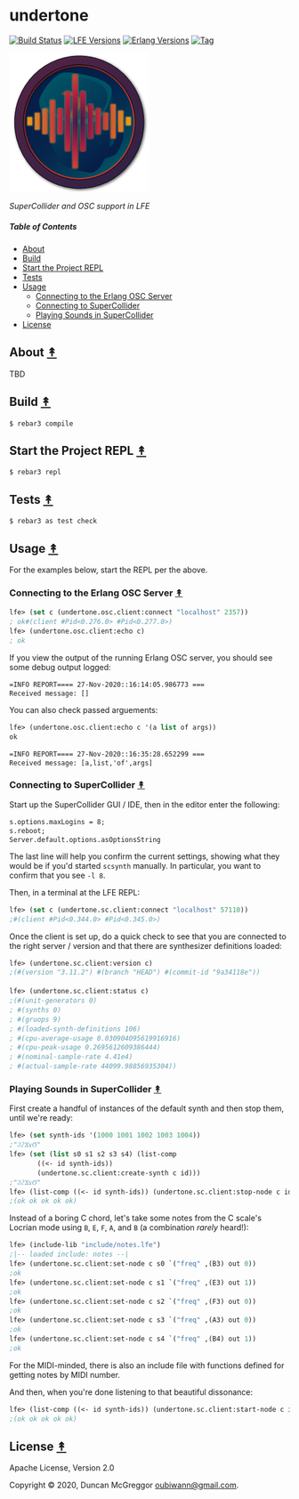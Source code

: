 # undertone

[![Build Status][gh-actions-badge]][gh-actions]
[![LFE Versions][lfe-badge]][lfe]
[![Erlang Versions][erlang-badge]][versions]
[![Tag][github-tag-badge]][github-tag]

[![Project Logo][logo]][logo-large]

*SuperCollider and OSC support in LFE*

##### Table of Contents

* [About](#about-)
* [Build](#build-)
* [Start the Project REPL](#start-the-repl-)
* [Tests](#tests-)
* [Usage](#usage-)
  * [Connecting to the Erlang OSC Server](#connecting-to-the-erlang-osc-server-)
  * [Connecting to SuperCollider](#connecting-to-supercollider-)
  * [Playing Sounds in SuperCollider](#-playing-sounds-in-supercollider)
* [License](#license-)

## About [&#x219F;](#table-of-contents)

TBD

## Build [&#x219F;](#table-of-contents)

```shell
$ rebar3 compile
```

## Start the Project REPL [&#x219F;](#table-of-contents)

```shell
$ rebar3 repl
```

## Tests [&#x219F;](#table-of-contents)

```shell
$ rebar3 as test check
```

## Usage [&#x219F;](#table-of-contents)

For the examples below, start the REPL per the above.

### Connecting to the Erlang OSC Server [&#x219F;](#table-of-contents)

``` lisp
lfe> (set c (undertone.osc.client:connect "localhost" 2357))
; ok#(client #Pid<0.276.0> #Pid<0.277.0>)
lfe> (undertone.osc.client:echo c)
; ok
```

If you view the output of the running Erlang OSC server, you should see some
debug output logged:

```
=INFO REPORT==== 27-Nov-2020::16:14:05.986773 ===
Received message: []
```

You can also check passed arguements:

``` lisp
lfe> (undertone.osc.client:echo c '(a list of args))
ok
```

```
=INFO REPORT==== 27-Nov-2020::16:35:28.652299 ===
Received message: [a,list,'of',args]
```

### Connecting to SuperCollider [&#x219F;](#table-of-contents)

Start up the SuperCollider GUI / IDE, then in the editor enter the following:

```
s.options.maxLogins = 8;
s.reboot;
Server.default.options.asOptionsString
```

The last line will help you confirm the current settings, showing what they
would be if you'd started `scsynth` manually. In particular, you want to confirm
that you see `-l 8`.

Then, in a terminal at the LFE REPL:

``` lisp
lfe> (set c (undertone.sc.client:connect "localhost" 57110))
;#(client #Pid<0.344.0> #Pid<0.345.0>)
```

Once the client is set up, do a quick check to see that you are connected to the
right server / version and that there are synthesizer definitions loaded:

``` lisp
lfe> (undertone.sc.client:version c)
;(#(version "3.11.2") #(branch "HEAD") #(commit-id "9a34118e"))

lfe> (undertone.sc.client:status c)
;(#(unit-generators 0)
; #(synths 0)
; #(gruops 9)
; #(loaded-synth-definitions 106)
; #(cpu-average-usage 0.030904095619916916)
; #(cpu-peak-usage 0.2695612609386444)
; #(nominal-sample-rate 4.41e4)
; #(actual-sample-rate 44099.98856935304))
```

### Playing Sounds in SuperCollider [&#x219F;](#table-of-contents)

First create a handful of instances of the default synth and then stop them,
until we're ready:

``` lisp
lfe> (set synth-ids '(1000 1001 1002 1003 1004))
;"ϨϩϪϫϬ"
lfe> (set (list s0 s1 s2 s3 s4) (list-comp
       ((<- id synth-ids))
       (undertone.sc.client:create-synth c id)))
;"ϨϩϪϫϬ"
lfe> (list-comp ((<- id synth-ids)) (undertone.sc.client:stop-node c id))
;(ok ok ok ok ok)
```

Instead of a boring C chord, let's take some notes from the C scale's Locrian
mode using `B`, `E`, `F`, `A`, and `B` (a combination _rarely_ heard!):

``` lisp
lfe> (include-lib "include/notes.lfe")
;|-- loaded include: notes --|
lfe> (undertone.sc.client:set-node c s0 `("freq" ,(B3) out 0))
;ok
lfe> (undertone.sc.client:set-node c s1 `("freq" ,(E3) out 1))
;ok
lfe> (undertone.sc.client:set-node c s2 `("freq" ,(F3) out 0))
;ok
lfe> (undertone.sc.client:set-node c s3 `("freq" ,(A3) out 0))
;ok
lfe> (undertone.sc.client:set-node c s4 `("freq" ,(B4) out 1))
;ok
```

For the MIDI-minded, there is also an include file with functions defined for
getting notes by MIDI number.

And then, when you're done listening to that beautiful dissonance:

``` lisp
lfe> (list-comp ((<- id synth-ids)) (undertone.sc.client:start-node c id))
;(ok ok ok ok ok)
```

## License [&#x219F;](#table-of-contents)

Apache License, Version 2.0

Copyright © 2020, Duncan McGreggor <oubiwann@gmail.com>.


[//]: ---Named-Links---

[logo]: priv/images/logo-v1.png
[logo-large]: priv/images/logo-v1-large.png
[github]: https://github.com/lfex/undertone
[gh-actions-badge]: https://github.com/lfex/undertone/workflows/ci%2Fcd/badge.svg
[gh-actions]: https://github.com/lfex/undertone/actions
[lfe]: https://github.com/rvirding/lfe
[lfe-badge]: https://img.shields.io/badge/lfe-2.0-blue.svg
[erlang-badge]: https://img.shields.io/badge/erlang-19%20to%2023-blue.svg
[versions]: https://github.com/lfex/undertone/blob/master/.github/workflows/cicd.yml
[github-tag]: https://github.com/lfex/undertone/tags
[github-tag-badge]: https://img.shields.io/github/tag/lfex/undertone.svg
[github-downloads]: https://img.shields.io/github/downloads/lfex/undertone/total.svg
